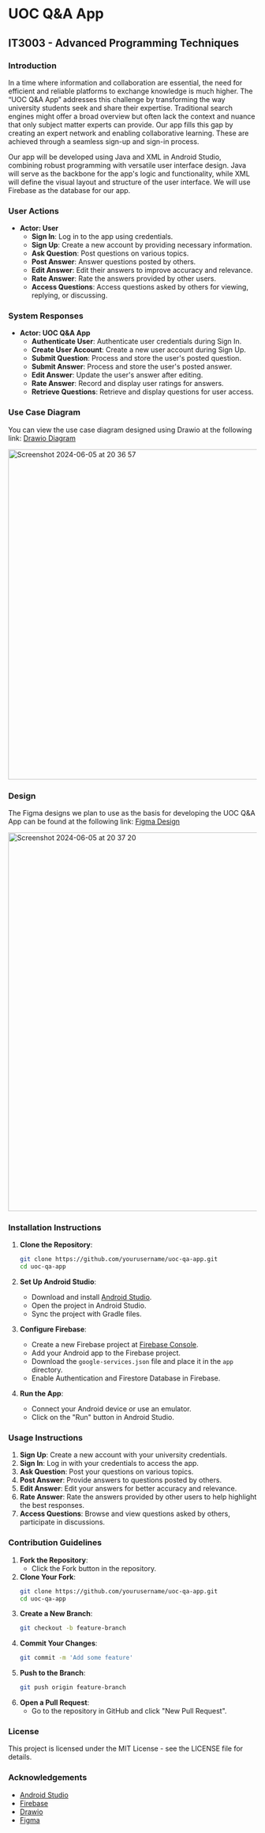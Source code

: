 # UOC Q&A App

## IT3003 - Advanced Programming Techniques

### Introduction

In a time where information and collaboration are essential, the need for efficient and reliable platforms to exchange knowledge is much higher. The “UOC Q&A App” addresses this challenge by transforming the way university students seek and share their expertise. Traditional search engines might offer a broad overview but often lack the context and nuance that only subject matter experts can provide. Our app fills this gap by creating an expert network and enabling collaborative learning. These are achieved through a seamless sign-up and sign-in process.

Our app will be developed using Java and XML in Android Studio, combining robust programming with versatile user interface design. Java will serve as the backbone for the app's logic and functionality, while XML will define the visual layout and structure of the user interface. We will use Firebase as the database for our app.

### User Actions

- **Actor: User**
  - **Sign In**: Log in to the app using credentials.
  - **Sign Up**: Create a new account by providing necessary information.
  - **Ask Question**: Post questions on various topics.
  - **Post Answer**: Answer questions posted by others.
  - **Edit Answer**: Edit their answers to improve accuracy and relevance.
  - **Rate Answer**: Rate the answers provided by other users.
  - **Access Questions**: Access questions asked by others for viewing, replying, or discussing.

### System Responses

- **Actor: UOC Q&A App**
  - **Authenticate User**: Authenticate user credentials during Sign In.
  - **Create User Account**: Create a new user account during Sign Up.
  - **Submit Question**: Process and store the user's posted question.
  - **Submit Answer**: Process and store the user's posted answer.
  - **Edit Answer**: Update the user's answer after editing.
  - **Rate Answer**: Record and display user ratings for answers.
  - **Retrieve Questions**: Retrieve and display questions for user access.

### Use Case Diagram

You can view the use case diagram designed using Drawio at the following link:
[Drawio Diagram](https://app.diagrams.net)

<img width="668" alt="Screenshot 2024-06-05 at 20 36 57" src="https://github.com/SachithMadhushanka/UOC-QandA-App/assets/131949127/085a5f0b-b19b-4fb9-8ec1-f524533333b6">

### Design

The Figma designs we plan to use as the basis for developing the UOC Q&A App can be found at the following link:
[Figma Design](https://www.figma.com/file/BddyMAUg1Yh5s0krA0047G/Group-Project?type=design&node-id=0%3A1&mode=design&t=tnzRW1CCYZgO2RUo-1)

<img width="766" alt="Screenshot 2024-06-05 at 20 37 20" src="https://github.com/SachithMadhushanka/UOC-QandA-App/assets/131949127/dca32104-cf39-41d0-b099-c30d026f60dd">


### Installation Instructions

1. **Clone the Repository**:
   ```bash
   git clone https://github.com/yourusername/uoc-qa-app.git
   cd uoc-qa-app
   ```

2. **Set Up Android Studio**:
   - Download and install [Android Studio](https://developer.android.com/studio).
   - Open the project in Android Studio.
   - Sync the project with Gradle files.

3. **Configure Firebase**:
   - Create a new Firebase project at [Firebase Console](https://console.firebase.google.com/).
   - Add your Android app to the Firebase project.
   - Download the `google-services.json` file and place it in the `app` directory.
   - Enable Authentication and Firestore Database in Firebase.

4. **Run the App**:
   - Connect your Android device or use an emulator.
   - Click on the "Run" button in Android Studio.

### Usage Instructions

1. **Sign Up**: Create a new account with your university credentials.
2. **Sign In**: Log in with your credentials to access the app.
3. **Ask Question**: Post your questions on various topics.
4. **Post Answer**: Provide answers to questions posted by others.
5. **Edit Answer**: Edit your answers for better accuracy and relevance.
6. **Rate Answer**: Rate the answers provided by other users to help highlight the best responses.
7. **Access Questions**: Browse and view questions asked by others, participate in discussions.

### Contribution Guidelines

1. **Fork the Repository**:
   - Click the Fork button in the repository.
2. **Clone Your Fork**:
   ```bash
   git clone https://github.com/yourusername/uoc-qa-app.git
   cd uoc-qa-app
   ```
3. **Create a New Branch**:
   ```bash
   git checkout -b feature-branch
   ```
4. **Commit Your Changes**:
   ```bash
   git commit -m 'Add some feature'
   ```
5. **Push to the Branch**:
   ```bash
   git push origin feature-branch
   ```
6. **Open a Pull Request**:
   - Go to the repository in GitHub and click "New Pull Request".

### License

This project is licensed under the MIT License - see the LICENSE file for details.

### Acknowledgements

- [Android Studio](https://developer.android.com/studio)
- [Firebase](https://firebase.google.com/)
- [Drawio](https://app.diagrams.net)
- [Figma](https://www.figma.com/)
